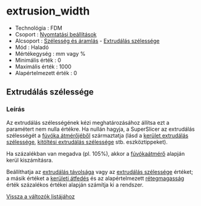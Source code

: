# extrusion\_width

* Technológia : FDM
* Csoport : [Nyomtatási beállítások](../../../konfig/print_settings)
* Alcsoport : [Szélesség és áramlás](../../beallitasok/print_settings.md#largeur-et-débit) - [Extrudálás szélessége](extrusion_width.md)
* Mód : Haladó
* Mértékegység : mm vagy %
* Minimális érték :  0
* Maximális érték :  1000
* Alapértelmezett érték : 0

## Extrudálás szélessége

### Leírás

Az extrudálás szélességének kézi meghatározásához állítsa ezt a paramétert nem nulla értékre. Ha nullán hagyja, a SuperSlicer az extrudálás szélességét a [fúvóka átmérőjéből](nozzle_diameter.md) származtatja \(lásd a [kerület extrudálás szélessége](perimeter_extrusion_width.md), [kitöltési extrudálás szélessége](infill_extrusion_width.md) stb. eszköztippeket\).

Ha százalékban van megadva \(pl. 105%\), akkor a [fúvókaátmérő](nozzle_diameter.md) alapján kerül kiszámításra.

Beállíthatja az [extrudálás távolsága](extrusion_spacing.md) vagy az [extrudálás szélessége](extrusion_width.md) értéket; a másik értéket a [kerületi átfedés](perimeter_overlap.md) és az alapértelmezett [rétegmagasság](layer_height.md) érték százalékos értékei alapján számítja ki a rendszer.

[Vissza a változók listájához](../../variable_list)

